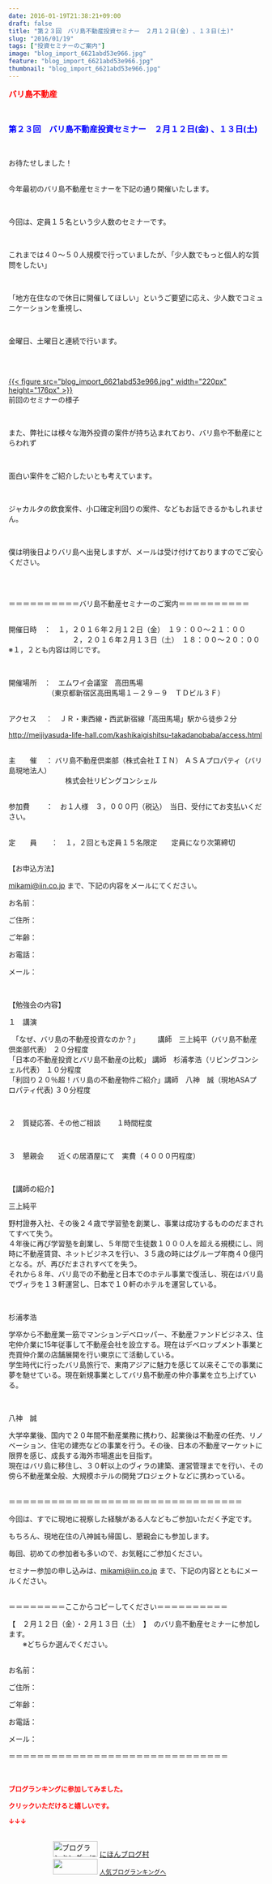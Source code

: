```yaml
---
date: 2016-01-19T21:38:21+09:00
draft: false
title: "第２３回　バリ島不動産投資セミナー　２月１２日(金) 、１３日(土)"
slug: "2016/01/19"
tags: ["投資セミナーのご案内"]
image: "blog_import_6621abd53e966.jpg"
feature: "blog_import_6621abd53e966.jpg"
thumbnail: "blog_import_6621abd53e966.jpg"
---
```

<p><font color="#ff0000" size="3"><strong>バリ島不動産</strong></font></p><br/><p><font color="#0000ff" size="3"><strong>第２３回　バリ島不動産投資セミナー　２月１２日(金) 、１３日(土)</strong></font></p><br/><p>お待たせしました！</p><p><br/>今年最初のバリ島不動産セミナーを下記の通り開催いたします。</p><br/><p>今回は、定員１５名という少人数のセミナーです。</p><br/><p>これまでは４０～５０人規模で行っていましたが、「少人数でもっと個人的な質問をしたい」</p><br/><p>「地方在住なので休日に開催してほしい」というご要望に応え、少人数でコミュニケーションを重視し、</p><br/><p>金曜日、土曜日と連続で行います。</p><br/><p><br/><a href="blog_import_6621abd671151.jpg">{{< figure src="blog_import_6621abd53e966.jpg" width="220px" height="176px" >}}</a> <br/>前回のセミナーの様子</p><br/><p>また、弊社には様々な海外投資の案件が持ち込まれており、バリ島や不動産にとらわれず</p><br/><p>面白い案件をご紹介したいとも考えています。</p><br/><p>ジャカルタの飲食案件、小口確定利回りの案件、などもお話できるかもしれません。</p><br/><p>僕は明後日よりバリ島へ出発しますが、メールは受け付けておりますのでご安心ください。</p><br/><p><br/>＝＝＝＝＝＝＝＝＝＝バリ島不動産セミナーのご案内＝＝＝＝＝＝＝＝＝＝</p><p><br/>開催日時　：　１，２０１６年２月１２日（金）　１９：００～２１：００<br/>　　　　　　　　　２，２０１６年２月１３日（土）　１８：００～２０：００　　※１，２とも内容は同じです。</p><br/><p>開催場所　：　エムワイ会議室　高田馬場<br/>　　　　　　（東京都新宿区高田馬場１－２９－９　ＴＤビル３Ｆ）</p><p><br/>アクセス　 ：　ＪＲ・東西線・西武新宿線「高田馬場」駅から徒歩２分</p><p><a href="access.html">http://meijiyasuda-life-hall.com/kashikaigishitsu-takadanobaba/access.html</a> </p><p><br/>主　　催　 ： バリ島不動産倶楽部（株式会社ＩＩＮ） ＡＳＡプロパティ（バリ島現地法人）<br/>　　　　　　　　株式会社リビングコンシェル</p><p><br/>参加費　　 ：　お１人様　３，０００円（税込）　当日、受付にてお支払いください。</p><p><br/>定　　員　　：　１，２回とも定員１５名限定　　定員になり次第締切</p><p><br/>【お申込方法】</p><p><a href="mailto:mikami@iin.co.jp">mikami@iin.co.jp</a> まで、下記の内容をメールにてください。</p><p>お名前：</p><p>ご住所：</p><p>ご年齢：</p><p>お電話：</p><p>メール：</p><br/><p>【勉強会の内容】</p><p>１　講演</p><p>　「なぜ、バリ島の不動産投資なのか？」 　　 講師　三上純平（バリ島不動産倶楽部代表） ２０分程度<br/>「日本の不動産投資とバリ島不動産の比較」 講師　杉浦孝浩（リビングコンシェル代表） １０分程度<br/>「利回り２０％超！バリ島の不動産物件ご紹介」講師　八神　誠（現地ASAプロパティ代表) ３０分程度</p><br/><p>２　質疑応答、その他ご相談 　　１時間程度</p><br/><p>３　懇親会　　近くの居酒屋にて　実費（４０００円程度）</p><br/><p>【講師の紹介】 </p><p>三上純平　</p><p>野村證券入社、その後２４歳で学習塾を創業し、事業は成功するもののだまされてすべて失う。<br/>４年後に再び学習塾を創業し、５年間で生徒数１０００人を超える規模にし、同時に不動産賃貸、ネットビジネスを行い、３５歳の時にはグループ年商４０億円となる。が、再びだまされすべてを失う。<br/>それから８年、バリ島での不動産と日本でのホテル事業で復活し、現在はバリ島でヴィラを１３軒運営し、日本で１０軒のホテルを運営している。</p><br/><p>杉浦孝浩</p><p>学卒から不動産業一筋でマンションデベロッパー、不動産ファンドビジネス、住宅仲介業に15年従事して不動産会社を設立する。現在はデベロップメント事業と売買仲介業の店舗展開を行い東京にて活動している。<br/>学生時代に行ったバリ島旅行で、東南アジアに魅力を感じて以来そこでの事業に夢を馳せている。現在新規事業としてバリ島不動産の仲介事業を立ち上げている。</p><br/><p>八神　誠　</p><p>大学卒業後、国内で２０年間不動産業務に携わり、起業後は不動産の任売、リノベーション、住宅の建売などの事業を行う。その後、日本の不動産マーケットに限界を感じ、成長する海外市場進出を目指す。<br/>現在はバリ島に移住し、３０軒以上のヴィラの建築、運営管理までを行い、その傍ら不動産業全般、大規模ホテルの開発プロジェクトなどに携わっている。</p><p><br/>＝＝＝＝＝＝＝＝＝＝＝＝＝＝＝＝＝＝＝＝＝＝＝＝＝＝＝＝＝＝＝＝＝</p><p>今回は、すでに現地に視察した経験がある人などもご参加いただく予定です。</p><p>もちろん、現地在住の八神誠も帰国し、懇親会にも参加します。</p><p>毎回、初めての参加者も多いので、お気軽にご参加ください。</p><p>セミナー参加の申し込みは、<a href="mailto:mikami@iin.co.jp">mikami@iin.co.jp</a> まで、下記の内容とともにメールください。</p><p><br/>＝＝＝＝＝＝＝＝ここからコピーしてください＝＝＝＝＝＝＝＝＝＝</p><p>【　２月１２日（金）・２月１３日（土）　】　のバリ島不動産セミナーに参加します。<br/>　　※どちらか選んでください。</p><p><br/>お名前：</p><p>ご住所：</p><p>ご年齢：</p><p>お電話：</p><p>メール：</p><p>＝＝＝＝＝＝＝＝＝＝＝＝＝＝＝＝＝＝＝＝＝＝＝＝＝＝＝＝＝＝＝</p><br/><p><font color="#ff0000" size="2"><strong>ブログランキングに参加してみました。<br/></strong></font></p><p><font color="#ff0000" size="2"><strong>クリックいただけると嬉しいです。<br/></strong></font></p><p><font color="#ff0000" size="2"><strong>↓↓↓</strong></font></p><p><br/><a href="ranking.html" target="_blank"><img border="0" alt="ブログランキング・にほんブログ村へ" src="data:image/svg+xml;charset=utf-8,%3Csvg%20xmlns%3D%22http%3A%2F%2Fwww.w3.org%2F2000%2Fsvg%22%20title%3D%22Placeholder%20for%20Images%22%20role%3D%22presentation%22%20viewBox%3D%220%200%2088%2031%22%20%2F%3E" width="88" height="31" data-src="https://img-proxy.blog-video.jp/images?url=http%3A%2F%2Fwww.blogmura.com%2Fimg%2Fwww88_31.gif" style="aspect-ratio: auto 88 / 31;"/><noscript><img border="0" alt="ブログランキング・にほんブログ村へ" src="https://img-proxy.blog-video.jp/images?url=http%3A%2F%2Fwww.blogmura.com%2Fimg%2Fwww88_31.gif" width="88" height="31"></noscript></a> <a href="ranking.html" target="_blank">にほんブログ村</a> <br/><a title="人気ブログランキングへ" href="link.php?1804582"><img border="0" src="data:image/svg+xml;charset=utf-8,%3Csvg%20xmlns%3D%22http%3A%2F%2Fwww.w3.org%2F2000%2Fsvg%22%20title%3D%22Placeholder%20for%20Images%22%20role%3D%22presentation%22%20viewBox%3D%220%200%2088%2031%22%20%2F%3E" width="88" height="31" data-src="https://blog.with2.net/img/banner/banner_22.gif" style="aspect-ratio: auto 88 / 31;"/><noscript><img border="0" src="https://blog.with2.net/img/banner/banner_22.gif" width="88" height="31"></noscript></a> <a style="FONT-SIZE: 12px" href="link.php?1804582">人気ブログランキングへ</a> </p>

